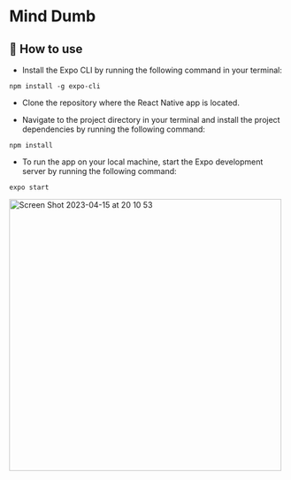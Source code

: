# Mind Dumb

## 🚀 How to use

- Install the Expo CLI by running the following command in your terminal:

`npm install -g expo-cli`

- Clone the repository where the React Native app is located.

- Navigate to the project directory in your terminal and install the project dependencies by running the following command:

`npm install`
- To run the app on your local machine, start the Expo development server by running the following command:

`expo start`

<img width="492" alt="Screen Shot 2023-04-15 at 20 10 53" src="https://user-images.githubusercontent.com/94213206/232227174-b6030622-2c98-4072-be60-20ff09aecd07.png">


